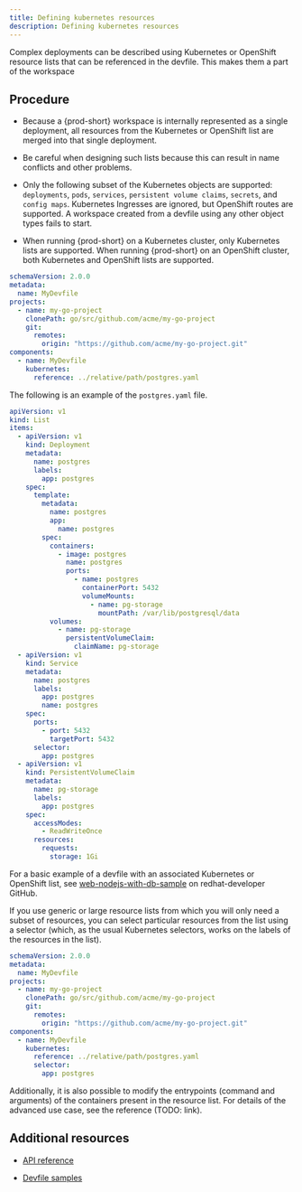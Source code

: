 ```yaml
---
title: Defining kubernetes resources
description: Defining kubernetes resources
---
```


Complex deployments can be described using Kubernetes or OpenShift
resource lists that can be referenced in the devfile. This makes them a
part of the workspace

## Procedure

- Because a {prod-short} workspace is internally represented as a single deployment, all resources from
    the Kubernetes or OpenShift list are merged into that single deployment.

- Be careful when designing such lists because this can result in name
    conflicts and other problems.

- Only the following subset of the Kubernetes objects are supported:
    `deployments`, `pods`, `services`, `persistent volume claims`,
    `secrets`, and `config maps`. Kubernetes Ingresses are ignored, but
    OpenShift routes are supported. A workspace created from a devfile
    using any other object types fails to start.

- When running {prod-short} on a Kubernetes cluster, only Kubernetes lists are supported. When running
    {prod-short} on an OpenShift cluster, both Kubernetes and OpenShift lists are supported.

```yaml {% filename="devfile.yaml" %}
schemaVersion: 2.0.0
metadata:
  name: MyDevfile
projects:
  - name: my-go-project
    clonePath: go/src/github.com/acme/my-go-project
    git:
      remotes:
        origin: "https://github.com/acme/my-go-project.git"
components:
  - name: MyDevfile
    kubernetes:
      reference: ../relative/path/postgres.yaml
```

The following is an example of the `postgres.yaml` file.

```yaml {% filename="devfile.yaml" %}
apiVersion: v1
kind: List
items:
  - apiVersion: v1
    kind: Deployment
    metadata:
      name: postgres
      labels:
        app: postgres
    spec:
      template:
        metadata:
          name: postgres
          app:
            name: postgres
        spec:
          containers:
            - image: postgres
              name: postgres
              ports:
                - name: postgres
                  containerPort: 5432
                  volumeMounts:
                    - name: pg-storage
                      mountPath: /var/lib/postgresql/data
          volumes:
            - name: pg-storage
              persistentVolumeClaim:
                claimName: pg-storage
  - apiVersion: v1
    kind: Service
    metadata:
      name: postgres
      labels:
        app: postgres
        name: postgres
    spec:
      ports:
        - port: 5432
          targetPort: 5432
      selector:
        app: postgres
  - apiVersion: v1
    kind: PersistentVolumeClaim
    metadata:
      name: pg-storage
      labels:
        app: postgres
    spec:
      accessModes:
        - ReadWriteOnce
      resources:
        requests:
          storage: 1Gi
```

For a basic example of a devfile with an associated Kubernetes or
OpenShift list, see
[web-nodejs-with-db-sample](https://github.com/redhat-developer/devfile/tree/master/samples/web-nodejs-with-db-sample)
on redhat-developer GitHub.

If you use generic or large resource lists from which you will only need
a subset of resources, you can select particular resources from the list
using a selector (which, as the usual Kubernetes selectors, works on the
labels of the resources in the list).

```yaml {% filename="devfile.yaml" %}
schemaVersion: 2.0.0
metadata:
  name: MyDevfile
projects:
  - name: my-go-project
    clonePath: go/src/github.com/acme/my-go-project
    git:
      remotes:
        origin: "https://github.com/acme/my-go-project.git"
components:
  - name: MyDevfile
    kubernetes:
      reference: ../relative/path/postgres.yaml
      selector:
        app: postgres
```

Additionally, it is also possible to modify the entrypoints (command and
arguments) of the containers present in the resource list. For details
of the advanced use case, see the reference (TODO: link).

## Additional resources

- [API reference](./devfile-schema)

- [Devfile samples](./devfile-samples)
